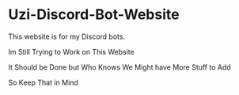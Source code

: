 # Uzi-Discord-Bot-Website

This website is for my Discord bots.

Im Still Trying to Work on This Website

It Should be Done but Who Knows We Might have More Stuff to Add

So Keep That in Mind
